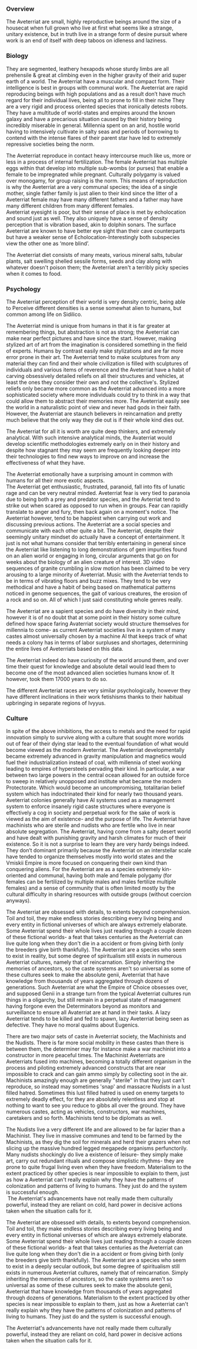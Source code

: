 
### Overview

The Aveterriat are small, highly reproductive beings around the size of a housecat when full grown who live at first what seems like a strange, unitary existence, but in truth live in a strange form of desire pursuit where work is an end of itself with deep taboos on idleness and laziness.  

### Biology

They are segmented, leathery hexapods whose sturdy limbs are all prehensile & great at climbing even in the higher gravity of their arid super earth of a world.  The Aveterriat have a muscular and compact form.  Their intelligence is best in groups with communal work.  The Aveterriat are rapid reproducing beings with high populations and as a result don’t have much regard for their individual lives, being all to prone to fill in their niche   They are a very rigid and process oriented species that ironically detests robots.  They have a multitude of world-states and empires around the known galaxy and have a precarious situation caused by their history being incredibly miserable in general.  Millennia spent on an arid, hostile world having to intensively cultivate in salty seas and periods of borrowing to contend with the intense flares of their parent star have led to extremely repressive societies being the norm.  

The Aveterriat reproduce in contact heavy intercourse much like us, more or less in a process of internal fertilization.  The female Aveterriat has multiple eggs within that develop into multiple sub-wombs (or purses) that enable a female to be impregnated while pregnant.  Culturally polygamy is valued over monogamy, for group raising is the norm.  This means of reproduction is why the Aveterriat are a very communal species; the idea of a single mother, single father family is just alien to their kind since the litter of a Aveterriat female may have many different fathers and a father may have many different children from many different females.  
Aveterriat eyesight is poor, but their sense of place is met by echolocation and sound just as well.  They also uniquely have a sense of density perception that is vibration based, akin to dolphin sonars.  The surface Aveterriat are known to have better eye sight than their cave counterparts but have a weaker sense of Echolocation-Interestingly both subspecies view the other one as ‘more blind’.

The Aveterriat diet consists of many meats, various mineral salts, tubular plants, salt swelling shelled sessile forms, seeds and clay along with whatever doesn't poison them; the Aveterriat aren't a terribly picky species when it comes to food.  

### Psychology

The Aveterriat perception of their world is very density centric, being able to Perceive different densities is a sense somewhat alien to humans, but common among life on Sidilico.   

The Aveterriat mind is unique from humans in that it is far greater at remembering things, but abstraction is not as strong; the Aveterriat can make near perfect pictures and have since the start.  However, making stylized art of art from the imagination is considered something in the field of experts.  Humans by contrast easily make stylizations and are far more error prone in their art.  The Aveterriat tend to make sculptures from any material they can find and their whole civilization is filled with sculptures of individuals and various items of reverence and the Aveterriat have a habit of carving obsessively detailed reliefs on all their structures and vehicles, at least the ones they consider their own and not the collective's.  Stylized reliefs only became more common as the Aveterriat advanced into a more sophisticated society where more individuals could try to think in a way that could allow them to abstract their memories more.  The Aveterriat easily see the world in a naturalistic point of view and never had gods in their faith.  However, the Avaterriat are staunch believers in reincarnation and pretty much believe that the only way they die out is if their whole kind dies out.

The Aveterriat for all it is worth are quite deep thinkers, and extremely analytical.  With such intensive analytical minds, the Avaterriat would develop scientific methodologies extremely early on in their history and despite how stagnant they may seem are frequently looking deeper into their technologies to find new ways to improve on and increase the effectiveness of what they have.  

The Aveterriat emotionally have a surprising amount in common with humans for all their more exotic aspects.  
The Aveterriat get enthusiastic, frustrated, paranoid, fall into fits of lunatic rage and can be very neutral minded.  Aveterriat fear is very tied to paranoia due to being both a prey and predator species, and the Avterriat tend to strike out when scared as opposed to run when in groups.  Fear can rapidly translate to anger and fury, then back again on a moment's notice.  The Aveterriat however, tend to be happiest when carrying out work and discussing previous actions.  The Aveterriat are a social species and communicate with each other quite a bit.
The Aveterriat, despite their seemingly unitary mindset do actually have a concept of entertainment.  It just is not what humans consider that terribly entertaining in general since the Aveterriat like listening to long demonstrations of gem impurities found on an alien world or engaging in long, circular arguments that go on for weeks about the biology of an alien creature of interest.  3D video sequences of granite crumbling in slow motion has been claimed to be very arousing to a large minority of Aveterriat.  Music with the Aveterriat tends to be in terms of vibrating floors and buzz mixes.  They tend to be very methodical and have a habit of being based on mathematical patterns noticed in genome sequences, the gait of various creatures, the erosion of a rock and so on.  All of which I just said constituting whole genres really.

The Aveterriat are a sapient species and do have diversity in their mind, however it is of no doubt that at some point in their history some culture defined how space faring Avaterriat society would structure themselves for millennia to come- as current Aveterriat societies live in a system of many castes almost universally chosen by a machine AI that keeps track of what needs a colony has in terms of labor surpluses and shortages, determining the entire lives of Aveterriats based on this data.

The Aveterriat indeed do have curiosity of the world around them, and over time their quest for knowledge and absolute detail would lead them to become one of the most advanced alien societies humans know of.  It however, took them 17000 years to do so.

The different Averteriat races are very similar psychologically, however they have different inclinations in their work fetishisms thanks to their habitual upbringing in separate regions of Ivyyus.

### Culture

In spite of the above inhibitions, the access to metals and the need for rapid innovation simply to survive along with a culture that sought more worlds out of fear of their dying star lead to the eventual foundation of what would become viewed as the modern Aveterriat.  The Aveterriat developmentally became extremely advanced in gravity manipulation and magnetics would fuel their industrialization instead of coal, with millennia of steel working leading to empires of hypersteels pervading their kind.  In particular, a war between two large powers in the central ocean allowed for an outside force to sweep in relatively unopposed and institute what became the modern Protectorate.  Which would become an uncompromising, totalitarian belief system which has indoctrinated their kind for nearly two thousand years.  Aveterriat colonies generally have AI systems used as a management system to enforce insanely rigid caste structures where everyone is effectively a cog in society and perpetual work for the sake of work is viewed as the aim of existence- and the purpose of life.  The Aveterriat have machinists who are sterile and nudists who are fertile who live in near absolute segregation.  The Aveterriat, having come from a salty desert world and have dealt with punishing gravity and harsh climates for much of their existence.  So it is not a surprise to learn they are very hardy beings indeed.  They don’t dominant primarily because the Aveterriat on an interstellar scale have tended to organize themselves mostly into world states and the Vmiskii Empire is more focused on conquering their own kind than conquering aliens.  For the Aveterriat are as a species extremely kin-oriented and communal, having both male and female polygamy (for females can be fertilized by multiple males and males fertilize multiple females) and a sense of community that is often limited mostly by the cultural difficulty in sharing resources with outside groups (without coercion anyways).

The Aveterriat are obsessed with details, to extents beyond comprehension.  Toil and toil, they make endless stories describing every living being and every entity in fictional universes of which are always extremely elaborate.  Some Aveterriat spend their whole lives just reading through a couple dozen of these fictional worlds- a feat that takes centuries as the Aveterriat can live quite long when they don't die in a accident or from giving birth (only the breeders give birth thankfully).  The Aveterriat are a species who seem to exist in reality, but some degree of spiritualism still exists in numerous Aveterriat cultures, namely that of reincarnation.  Simply inheriting the memories of ancestors, so the caste systems aren't so universal as some of these cultures seek to make the absolute genii, Aveterriat that have knowledge from thousands of years aggregated through dozens of generations.  Such Aveterriat are what the Empire of Choice obsesses over, and supposed Genii in a strange turn from the typical Aveterriat cultures run things in a oligarchy, but still remain in a perpetual state of management having forgone even the Determinators beyond as monitors and surveillance to ensure all Avaterriat are at hand in their tasks.
A lazy Aveterriat tends to be killed and fed to spawn, lazy Aveterriat being seen as defective.  They have no moral qualms about Eugenics.

There are two major sets of caste in Aveterriat society, the Machinists and the Nudists.  There is far more social mobility in these castes than there is between them, the determiner may for instance make a war machinist into a constructor in more peaceful times.  The Machinist Aveterriats are Aveterriats fused into machines, becoming a totally different organism in the process and piloting extremely advanced constructs that are near impossible to crack and can gain ammo simply by collecting soot in the air.  Machinists amazingly enough are generally "sterile" in that they just can't reproduce, so instead may sometimes 'snap' and massacre Nudists in a lust filled hatred.  Sometimes this lust filled hatred is used on enemy targets to extremely deadly effect, for they are absolutely relentless and stop at nothing to want to see you reduce to gibbs all over the ground. They have numerous castes, acting as vehicles, constructors, war machines, caretakers and so forth.  Machinists tend to be diplomats as well.

The Nudists live a very different life and are allowed to be far lazier than a Machinist.  They live in massive communes and tend to be farmed by the Machinists,  as they dig the soil for minerals and herd their grazers when not slicing up the massive hundred legged megapede organisms perfunctorily.  Many nudists shockingly do live a existence of leisure- they simply make art,  carry out redundant rituals and compose simplistic rhythms- they are prone to quite frugal living even when they have freedom.  Materialism to the extent practiced by other species is near impossible to explain to them,  just as how a Aveterriat can't really explain why they have the patterns of colonization and patterns of living to humans.  They just do and the system is successful enough.  
 The Aveterriat's advancements have not really made them culturally powerful, instead they are reliant on cold, hard power in decisive actions taken when the situation calls for it.


The Aveterriat are obsessed with details, to extents beyond comprehension.  Toil and toil, they make endless stories describing every living being and every entity in fictional universes of which are always extremely elaborate.  Some Aveterriat spend their whole lives just reading through a couple dozen of these fictional worlds- a feat that takes centuries as the Aveterriat can live quite long when they don't die in a accident or from giving birth (only the breeders give birth thankfully).  The Aveterriat are a species who seem to exist in a deeply secular outlook, but some degree of spiritualism still exists in numerous Aveterriat cultures, namely that of reincarnation.  Simply inheriting the memories of ancestors, so the caste systems aren't so universal as some of these cultures seek to make the absolute genii, Aveterriat that have knowledge from thousands of years aggregated through dozens of generations.  Materialism to the extent practiced by other species is near impossible to explain to them,  just as how a Aveterriat can't really explain why they have the patterns of colonization and patterns of living to humans.  They just do and the system is successful enough.  

The Aveterriat's advancements have not really made them culturally powerful, instead they are reliant on cold, hard power in decisive actions taken when the situation calls for it.
